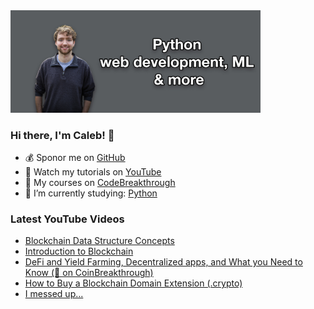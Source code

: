 <img src="github-cover-photo-my-face.jpg" width="400px" />

### Hi there, I'm Caleb! 🍛

- 💰 Sponor me on [GitHub](https://github.com/sponsors/CalebCurry)
- 🎥 Watch my tutorials on [YouTube](https://www.youtube.com/calebthevideomaker2)
- 📗 My courses on [CodeBreakthrough](https://www.codebreakthrough.com)
- 🤔 I’m currently studying: [Python](https://www.youtube.com/watch?v=s3IvdkCq2_c&t=4254s)

### Latest YouTube Videos
<!-- YOUTUBE:START -->
- [Blockchain Data Structure Concepts](https://www.youtube.com/watch?v=-FjniXnf0PA)
- [Introduction to Blockchain](https://www.youtube.com/watch?v=dSiZdYzJ7xw)
- [DeFi and Yield Farming, Decentralized apps, and What you Need to Know (🔴 on CoinBreakthrough)](https://www.youtube.com/watch?v=jI7toICC8MY)
- [How to Buy a Blockchain Domain Extension (.crypto)](https://www.youtube.com/watch?v=l3973l7XRUI)
- [I messed up...](https://www.youtube.com/watch?v=QHGZcdJA3bg)
<!-- YOUTUBE:END -->
